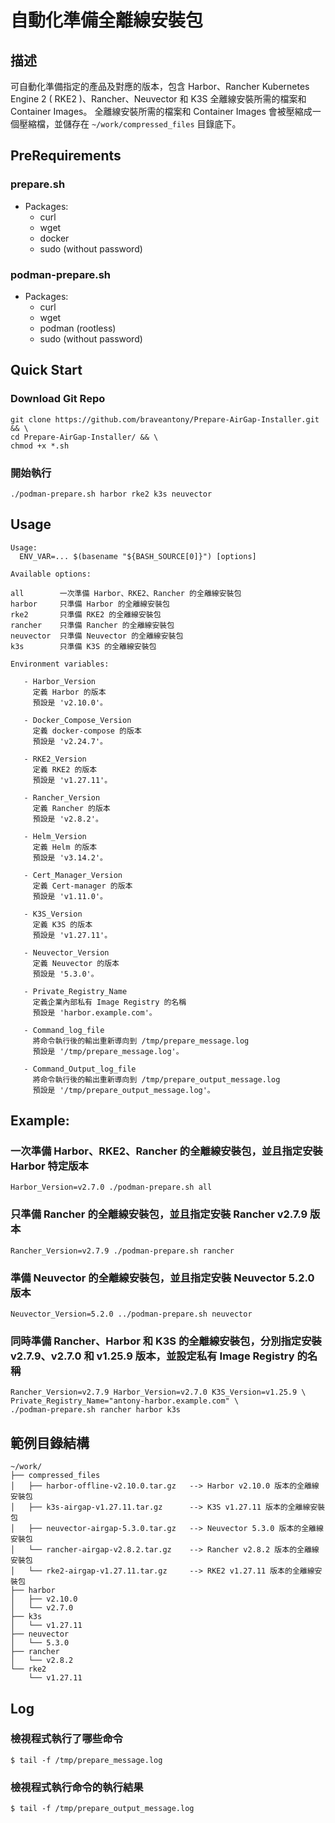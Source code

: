 # 自動化準備全離線安裝包

## 描述

可自動化準備指定的產品及對應的版本，包含 Harbor、Rancher Kubernetes Engine 2 ( RKE2 )、Rancher、Neuvector 和 K3S 全離線安裝所需的檔案和 Container Images。
全離線安裝所需的檔案和 Container Images 會被壓縮成一個壓縮檔，並儲存在 `~/work/compressed_files` 目錄底下。

## PreRequirements

### prepare.sh
- Packages:
  - curl
  - wget
  - docker
  - sudo (without password)

### podman-prepare.sh
- Packages:
  - curl
  - wget
  - podman (rootless)
  - sudo (without password)

## Quick Start

### Download Git Repo

```
git clone https://github.com/braveantony/Prepare-AirGap-Installer.git && \
cd Prepare-AirGap-Installer/ && \
chmod +x *.sh
```

### 開始執行

```
./podman-prepare.sh harbor rke2 k3s neuvector
```

## Usage

```
Usage:
  ENV_VAR=... $(basename "${BASH_SOURCE[0]}") [options]

Available options:

all        一次準備 Harbor、RKE2、Rancher 的全離線安裝包
harbor     只準備 Harbor 的全離線安裝包
rke2       只準備 RKE2 的全離線安裝包
rancher    只準備 Rancher 的全離線安裝包
neuvector  只準備 Neuvector 的全離線安裝包
k3s        只準備 K3S 的全離線安裝包

Environment variables:

   - Harbor_Version
     定義 Harbor 的版本
     預設是 'v2.10.0'。

   - Docker_Compose_Version
     定義 docker-compose 的版本
     預設是 'v2.24.7'。

   - RKE2_Version
     定義 RKE2 的版本
     預設是 'v1.27.11'。

   - Rancher_Version
     定義 Rancher 的版本
     預設是 'v2.8.2'。

   - Helm_Version
     定義 Helm 的版本
     預設是 'v3.14.2'。

   - Cert_Manager_Version
     定義 Cert-manager 的版本
     預設是 'v1.11.0'。

   - K3S_Version
     定義 K3S 的版本
     預設是 'v1.27.11'。

   - Neuvector_Version
     定義 Neuvector 的版本
     預設是 '5.3.0'。

   - Private_Registry_Name
     定義企業內部私有 Image Registry 的名稱
     預設是 'harbor.example.com'。

   - Command_log_file
     將命令執行後的輸出重新導向到 /tmp/prepare_message.log
     預設是 '/tmp/prepare_message.log'。

   - Command_Output_log_file
     將命令執行後的輸出重新導向到 /tmp/prepare_output_message.log
     預設是 '/tmp/prepare_output_message.log'。
```

## Example:
  ### 一次準備 Harbor、RKE2、Rancher 的全離線安裝包，並且指定安裝 Harbor 特定版本
  ```
  Harbor_Version=v2.7.0 ./podman-prepare.sh all
  ```
  ### 只準備 Rancher 的全離線安裝包，並且指定安裝 Rancher v2.7.9 版本
  ```
  Rancher_Version=v2.7.9 ./podman-prepare.sh rancher
  ```
  ### 準備 Neuvector 的全離線安裝包，並且指定安裝 Neuvector 5.2.0 版本
  ```
  Neuvector_Version=5.2.0 ../podman-prepare.sh neuvector
  ```

  ### 同時準備 Rancher、Harbor 和 K3S 的全離線安裝包，分別指定安裝 v2.7.9、v2.7.0 和 v1.25.9 版本，並設定私有 Image Registry 的名稱
  ```
  Rancher_Version=v2.7.9 Harbor_Version=v2.7.0 K3S_Version=v1.25.9 \
  Private_Registry_Name="antony-harbor.example.com" \
  ./podman-prepare.sh rancher harbor k3s
  ```

## 範例目錄結構
```
~/work/
├── compressed_files
│   ├── harbor-offline-v2.10.0.tar.gz   --> Harbor v2.10.0 版本的全離線安裝包
│   ├── k3s-airgap-v1.27.11.tar.gz      --> K3S v1.27.11 版本的全離線安裝包
│   ├── neuvector-airgap-5.3.0.tar.gz   --> Neuvector 5.3.0 版本的全離線安裝包
│   └── rancher-airgap-v2.8.2.tar.gz    --> Rancher v2.8.2 版本的全離線安裝包
│   └── rke2-airgap-v1.27.11.tar.gz     --> RKE2 v1.27.11 版本的全離線安裝包
├── harbor
│   ├── v2.10.0
│   └── v2.7.0
├── k3s
│   └── v1.27.11
├── neuvector
│   └── 5.3.0
├── rancher
│   └── v2.8.2
└── rke2
    └── v1.27.11
```

## Log
### 檢視程式執行了哪些命令

```
$ tail -f /tmp/prepare_message.log
```

### 檢視程式執行命令的執行結果

```
$ tail -f /tmp/prepare_output_message.log
```


